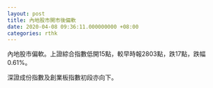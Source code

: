 ```yaml
---
layout: post
title: 內地股市開市後偏軟
date: 2020-04-08 09:36:11.000000000 +08:00
categories: rthk
---
```


內地股市偏軟。上證綜合指數低開15點，較早時報2803點，跌17點，跌幅0.61%。

深證成份指數及創業板指數初段亦向下。
